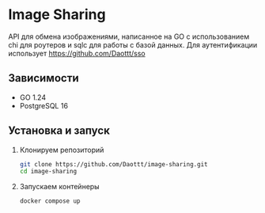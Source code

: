 # Image Sharing

API для обмена изображениями, написанное на GO с использованием chi для роутеров и sqlc для работы с базой данных.
Для аутентификации использует https://github.com/Daottt/sso

## Зависимости

- GO 1.24
- PostgreSQL 16

## Установка и запуск

1. Клонируем репозиторий
    ```bash
    git clone https://github.com/Daottt/image-sharing.git
    cd image-sharing
    ```
2. Запускаем контейнеры
    ```bash
    docker compose up
    ```

